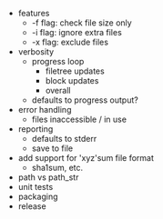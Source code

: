  - features
    - -f flag: check file size only
    - -i flag: ignore extra files
    - -x flag: exclude files
  - verbosity
    - progress loop
      - filetree updates
      - block updates
      - overall
    - defaults to progress output?
  - error handling
    - files inaccessible / in use
  - reporting
  	- defaults to stderr
    - save to file
  - add support for 'xyz'sum file format
    - sha1sum, etc.
  - path vs path_str
  - unit tests
  - packaging
  - release